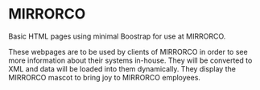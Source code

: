 # MIRRORCO
Basic HTML pages using minimal Boostrap for use at MIRRORCO.

These webpages are to be used by clients of MIRRORCO in order to see more information about their systems in-house. They will be converted to XML and data will be loaded into them dynamically. They display the MIRRORCO mascot to bring joy to MIRRORCO employees.

